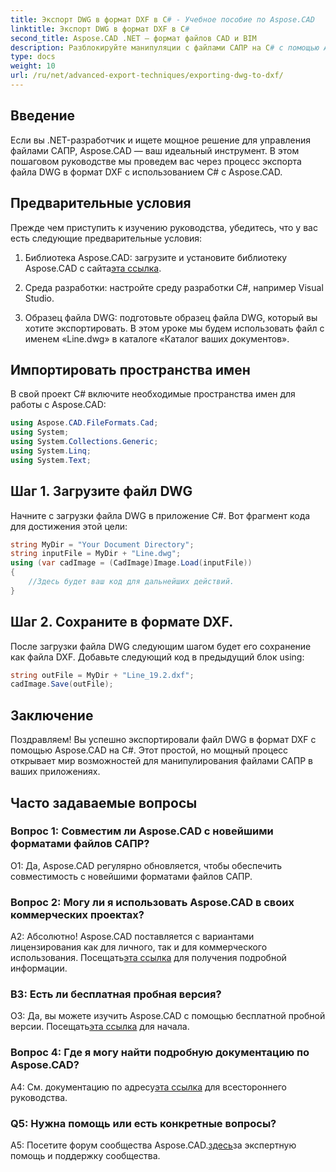 ```yaml
---
title: Экспорт DWG в формат DXF в C# - Учебное пособие по Aspose.CAD
linktitle: Экспорт DWG в формат DXF в C#
second_title: Aspose.CAD .NET — формат файлов CAD и BIM
description: Разблокируйте манипуляции с файлами САПР на C# с помощью Aspose.CAD. Научитесь легко экспортировать DWG в DXF. Следуйте нашему пошаговому руководству для бесшовной интеграции.
type: docs
weight: 10
url: /ru/net/advanced-export-techniques/exporting-dwg-to-dxf/
---
```

## Введение

Если вы .NET-разработчик и ищете мощное решение для управления файлами САПР, Aspose.CAD — ваш идеальный инструмент. В этом пошаговом руководстве мы проведем вас через процесс экспорта файла DWG в формат DXF с использованием C# с Aspose.CAD.

## Предварительные условия

Прежде чем приступить к изучению руководства, убедитесь, что у вас есть следующие предварительные условия:

1.  Библиотека Aspose.CAD: загрузите и установите библиотеку Aspose.CAD с сайта[эта ссылка](https://releases.aspose.com/cad/net/).

2. Среда разработки: настройте среду разработки C#, например Visual Studio.

3. Образец файла DWG: подготовьте образец файла DWG, который вы хотите экспортировать. В этом уроке мы будем использовать файл с именем «Line.dwg» в каталоге «Каталог ваших документов».

## Импортировать пространства имен

В свой проект C# включите необходимые пространства имен для работы с Aspose.CAD:

```csharp
using Aspose.CAD.FileFormats.Cad;
using System;
using System.Collections.Generic;
using System.Linq;
using System.Text;
```

## Шаг 1. Загрузите файл DWG

Начните с загрузки файла DWG в приложение C#. Вот фрагмент кода для достижения этой цели:

```csharp
string MyDir = "Your Document Directory";
string inputFile = MyDir + "Line.dwg";
using (var cadImage = (CadImage)Image.Load(inputFile))
{
    //Здесь будет ваш код для дальнейших действий.
}
```

## Шаг 2. Сохраните в формате DXF.

После загрузки файла DWG следующим шагом будет его сохранение как файла DXF. Добавьте следующий код в предыдущий блок using:

```csharp
string outFile = MyDir + "Line_19.2.dxf";
cadImage.Save(outFile);
```

## Заключение

Поздравляем! Вы успешно экспортировали файл DWG в формат DXF с помощью Aspose.CAD на C#. Этот простой, но мощный процесс открывает мир возможностей для манипулирования файлами САПР в ваших приложениях.

## Часто задаваемые вопросы

### Вопрос 1: Совместим ли Aspose.CAD с новейшими форматами файлов САПР?

О1: Да, Aspose.CAD регулярно обновляется, чтобы обеспечить совместимость с новейшими форматами файлов САПР.

### Вопрос 2: Могу ли я использовать Aspose.CAD в своих коммерческих проектах?

 А2: Абсолютно! Aspose.CAD поставляется с вариантами лицензирования как для личного, так и для коммерческого использования. Посещать[эта ссылка](https://purchase.aspose.com/buy) для получения подробной информации.

### В3: Есть ли бесплатная пробная версия?

 О3: Да, вы можете изучить Aspose.CAD с помощью бесплатной пробной версии. Посещать[эта ссылка](https://releases.aspose.com/) для начала.

### Вопрос 4: Где я могу найти подробную документацию по Aspose.CAD?

 A4: См. документацию по адресу[эта ссылка](https://reference.aspose.com/cad/net/) для всестороннего руководства.

### Q5: Нужна помощь или есть конкретные вопросы?

 A5: Посетите форум сообщества Aspose.CAD.[здесь](https://forum.aspose.com/c/cad/19)за экспертную помощь и поддержку сообщества.